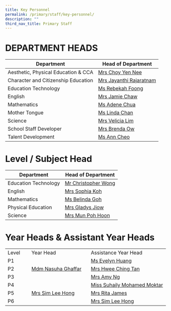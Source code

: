 ```yaml
---
title: Key Personnel
permalink: /primary/staff/key-personnel/
description: ""
third_nav_title: Primary Staff
---
```

# DEPARTMENT HEADS

| Department | Head of Department | 
| -------- | -------- |
| Aesthetic, Physical Education & CCA| [Mrs Choy Yen Nee  ](tan_yen_nee@schools.gov.sg)
Character and Citizenship Education | [Mrs Jayanthi Rajaratnam](jayanthi_kadiresan@schools.gov.sg) 
Education Technology| [Ms Rebekah Foong](foong_chen_kai_rebekah@schools.gov.sg)
English| [Mrs Jamie Chaw](lo_hwee_ling_jamie@schools.gov.sg)
Mathematics|[Ms Adene Chua ](chua_yuen_yee@schools.gov.sg)
Mother Tongue|[Ms Linda Chan ](chan_pei_chui@schools.gov.sg)
Science|[Mrs Velicia Lim](foo_wei_tint_velicia@schools.gov.sg)
School Staff Developer| [Mrs Brenda Ow](koh_li_ying_brenda@schools.gov.sg)
Talent Development| [Ms Ann Cheo](ann_cheo@schools.gov.sg)

# Level / Subject Head 

| Department | Head of Department | 
| -------- | -------- |
| Education Technology| [Mr Christopher Wong ](christopher_wong_say_eng@schools.gov.sg)
English| [Mrs Sophia Koh ](koh_pei_chen_sophia@schools.gov.sg)
Mathematics | [Ms Belinda Goh ](goh_gek_kheng_belinda@schools.gov.sg)
Physical Education  | [Mrs Gladys Jiow](tan_tsu_pei_gladys@schools.gov.sg)
Science |[Mrs Mun Poh Hoon ](chua_poh_hoon@schools.gov.sg)

# Year Heads & Assistant Year Heads

  

<table border="0" cellpadding="0" cellspacing="0" width="518" style="border-collapse:
 collapse;width:388pt"><colgroup><col width="64" style="width:48pt"> <col width="195" style="mso-width-source:userset;mso-width-alt:7131;width:146pt"> <col width="259" style="mso-width-source:userset;mso-width-alt:9472;width:194pt"></colgroup><tbody><tr height="20" style="height:15.0pt"><td height="20" width="64" style="height:15.0pt;width:48pt">Level</td><td width="195" style="width:146pt">Year Head</td><td width="259" style="width:194pt">Assistance Year Head</td></tr><tr height="20" style="height:15.0pt"><td height="20" class="xl65" style="height:15.0pt">P1</td><td rowspan="3" class="xl66"><a href="mailto:nasuha_ghaffar@schools.gov.sg">Mdm Nasuha Ghaffar</a></td><td class="xl66"><a href="mailto:huang_yulin_evelyn@schools.gov.sg">Ms Evelyn Huang</a></td></tr><tr height="20" style="height:15.0pt"><td height="20" class="xl65" style="height:15.0pt">P2</td><td class="xl66"><a href="mailto:tan_sian_huang@schools.gov.sg">Mrs Hwee Ching Tan</a></td></tr><tr height="20" style="height:15.0pt"><td height="20" class="xl65" style="height:15.0pt">P3</td><td class="xl66"><a href="mailto:fang_yingying_amy@schools.gov.sg">Mrs Amy Ng</a></td></tr><tr height="20" style="height:15.0pt"><td height="20" class="xl65" style="height:15.0pt">P4</td><td rowspan="3" class="xl66"><a href="mailto:chua_lee_hong@schools.gov.sg">Mrs Sim Lee Hong</a></td><td class="xl66"><a href="mailto:suhaily_md_moktar@schools.gov.sg">Miss Suhaily Mohamed Moktar</a></td></tr><tr height="20" style="height:15.0pt"><td height="20" class="xl65" style="height:15.0pt">P5</td><td class="xl66"><a href="mailto:rita_james@schools.gov.sg">Mrs Rita James</a></td></tr><tr height="20" style="height:15.0pt"><td height="20" class="xl65" style="height:15.0pt">P6</td><td class="xl66"><a href="mailto:chua_lee_hong@schools.gov.sg">Mrs Sim Lee Hong</a></td></tr></tbody></table>